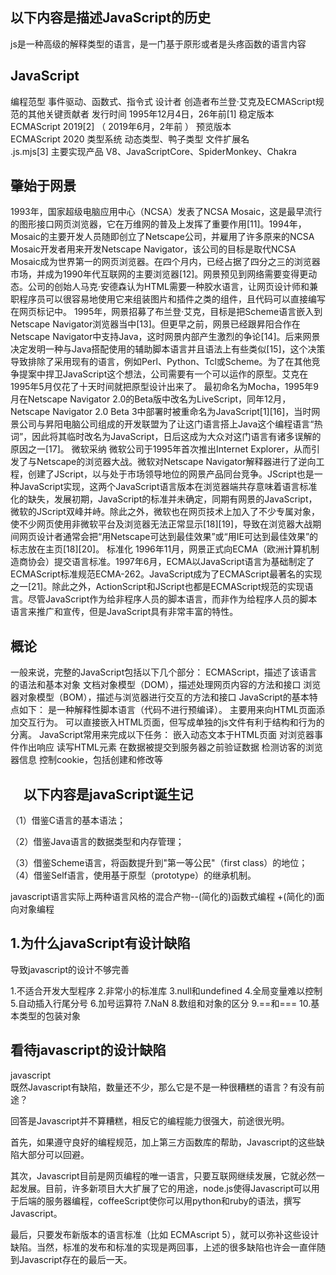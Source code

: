 ## 以下内容是描述JavaScript的历史
js是一种高级的解释类型的语言，是一门基于原形或者是头疼函数的语言内容
## JavaScript
编程范型	事件驱动、函数式、指令式
设计者	创造者布兰登·艾克及ECMAScript规范的其他关键贡献者
发行时间	1995年12月4日，​26年前[1]
稳定版本	
ECMAScript 2019[2] （ 2019年6月，​2年前 ）
预览版本	
ECMAScript 2020
类型系统	动态类型、鸭子类型
文件扩展名	
.js.mjs[3]
主要实现产品
V8、JavaScriptCore、SpiderMonkey、Chakra

## 肇始于网景
1993年，国家超级电脑应用中心（NCSA）发表了NCSA Mosaic，这是最早流行的图形接口网页浏览器，它在万维网的普及上发挥了重要作用[11]。1994年，Mosaic的主要开发人员随即创立了Netscape公司，并雇用了许多原来的NCSA Mosaic开发者用来开发Netscape Navigator，该公司的目标是取代NCSA Mosaic成为世界第一的网页浏览器。在四个月内，已经占据了四分之三的浏览器市场，并成为1990年代互联网的主要浏览器[12]。网景预见到网络需要变得更动态。公司的创始人马克·安德森认为HTML需要一种胶水语言，让网页设计师和兼职程序员可以很容易地使用它来组装图片和插件之类的组件，且代码可以直接编写在网页标记中。
1995年，网景招募了布兰登·艾克，目标是把Scheme语言嵌入到Netscape Navigator浏览器当中[13]。但更早之前，网景已经跟昇阳合作在Netscape Navigator中支持Java，这时网景内部产生激烈的争论[14]。后来网景决定发明一种与Java搭配使用的辅助脚本语言并且语法上有些类似[15]，这个决策导致排除了采用现有的语言，例如Perl、Python、Tcl或Scheme。为了在其他竞争提案中捍卫JavaScript这个想法，公司需要有一个可以运作的原型。艾克在1995年5月仅花了十天时间就把原型设计出来了。
最初命名为Mocha，1995年9月在Netscape Navigator 2.0的Beta版中改名为LiveScript，同年12月，Netscape Navigator 2.0 Beta 3中部署时被重命名为JavaScript[1][16]，当时网景公司与昇阳电脑公司组成的开发联盟为了让这门语言搭上Java这个编程语言“热词”，因此将其临时改名为JavaScript，日后这成为大众对这门语言有诸多误解的原因之一[17]。
微软采纳
微软公司于1995年首次推出Internet Explorer，从而引发了与Netscape的浏览器大战。微软对Netscape Navigator解释器进行了逆向工程，创建了JScript，以与处于市场领导地位的网景产品同台竞争。JScript也是一种JavaScript实现，这两个JavaScript语言版本在浏览器端共存意味着语言标准化的缺失，发展初期，JavaScript的标准并未确定，同期有网景的JavaScript，微软的JScript双峰并峙。除此之外，微软也在网页技术上加入了不少专属对象，使不少网页使用非微软平台及浏览器无法正常显示[18][19]，导致在浏览器大战期间网页设计者通常会把“用Netscape可达到最佳效果”或“用IE可达到最佳效果”的标志放在主页[18][20]。
标准化
1996年11月，网景正式向ECMA（欧洲计算机制造商协会）提交语言标准。1997年6月，ECMA以JavaScript语言为基础制定了ECMAScript标准规范ECMA-262。JavaScript成为了ECMAScript最著名的实现之一[21]。除此之外，ActionScript和JScript也都是ECMAScript规范的实现语言。尽管JavaScript作为给非程序人员的脚本语言，而非作为给程序人员的脚本语言来推广和宣传，但是JavaScript具有非常丰富的特性。
## 概论
一般来说，完整的JavaScript包括以下几个部分：
ECMAScript，描述了该语言的语法和基本对象
文档对象模型（DOM），描述处理网页内容的方法和接口
浏览器对象模型（BOM），描述与浏览器进行交互的方法和接口
JavaScript的基本特点如下：
是一种解释性脚本语言（代码不进行预编译）。
主要用来向HTML页面添加交互行为。
可以直接嵌入HTML页面，但写成单独的js文件有利于结构和行为的分离。
JavaScript常用来完成以下任务：
嵌入动态文本于HTML页面
对浏览器事件作出响应
读写HTML元素
在数据被提交到服务器之前验证数据
检测访客的浏览器信息
控制cookie，包括创建和修改等

## 　以下内容是javaScript诞生记
（1）借鉴C语言的基本语法；

（2）借鉴Java语言的数据类型和内存管理；

（3）借鉴Scheme语言，将函数提升到"第一等公民"（first class）的地位；
（4）借鉴Self语言，使用基于原型（prototype）的继承机制。

javascript语言实际上两种语言风格的混合产物--(简化的)函数式编程 +(简化的)面向对象编程

##  1.为什么javaScript有设计缺陷
导致javascript的设计不够完善  

1.不适合开发大型程序 
2.非常小的标准库
3.null和undefined
4.全局变量难以控制
5.自动插入行尾分号
6.加号运算符
7.NaN
8.数组和对象的区分  9.==和===
10.基本类型的包装对象

## 看待javascript的设计缺陷
javascript  
既然Javascript有缺陷，数量还不少，那么它是不是一种很糟糕的语言？有没有前途？

回答是Javascript并不算糟糕，相反它的编程能力很强大，前途很光明。

首先，如果遵守良好的编程规范，加上第三方函数库的帮助，Javascript的这些缺陷大部分可以回避。

其次，Javascript目前是网页编程的唯一语言，只要互联网继续发展，它就必然一起发展。目前，许多新项目大大扩展了它的用途，node.js使得Javascript可以用于后端的服务器编程，coffeeScript使你可以用python和ruby的语法，撰写Javascript。

最后，只要发布新版本的语言标准（比如 ECMAscript 5），就可以弥补这些设计缺陷。当然，标准的发布和标准的实现是两回事，上述的很多缺陷也许会一直伴随到Javascript存在的最后一天。








